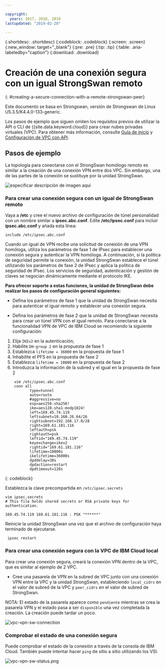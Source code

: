 ```yaml
---

copyright:
  years: 2017, 2018, 2019
lastupdated: "2019-02-20"

---
```


{:shortdesc: .shortdesc}
{:codeblock: .codeblock}
{:screen: .screen}
{:new_window: target="_blank"}
{:pre: .pre}
{:tip: .tip}
{:table: .aria-labeledby="caption"}
{:download: .download}


# Creación de una conexión segura con un igual StrongSwan remoto
{: #creating-a-secure-connection-with-a-remote-strongswan-peer}

Este documento se basa en Strongswan, versión de Strongswan de Linux U5.3.5/K4.4.0-133-generic.

Los pasos de ejemplo que siguen omiten los requisitos previos de utilizar la API o CLI de {{site.data.keyword.cloud}} para crear nubes privadas virtuales (VPC). Para obtener más información, consulte [Guía de inicio](https://{DomainName}/docs/infrastructure/vpc?topic=vpc-getting-started-with-ibm-cloud-virtual-private-cloud-infrastructure) y [Configuración de VPC con API](https://{DomainName}/docs/infrastructure/vpc?topic=vpc-creating-a-vpc-using-the-rest-apis).

## Pasos de ejemplo
La topología para conectarse con el StrongSwan homólogo remoto es similar a la creación de una conexión VPN entre dos VPC. Sin embargo, una de las partes de la conexión se sustituye por la unidad StrongSwan.

![especificar descripción de imagen aquí](./images/vpc-vpn-sw-figure.png)

### Para crear una conexión segura con un igual de StrongSwan remoto

Vaya a **/etc** y cree el nuevo archivo de configuración de túnel personalidad con un nombre similar a **ipsec.abc.conf**. Edite **/etc/ipsec.conf** para incluir **ipsec.abc.conf** y añada esta línea:

    include /etc/ipsec.abc.conf

Cuando un igual de VPN recibe una solicitud de conexión de una VPN homóloga, utiliza los parámetros de fase 1 de IPsec para establecer una conexión segura y autenticar la VPN homóloga. A continuación, si la política de seguridad permite la conexión, la unidad StrongSwan establece el túnel utilizando los parámetros de fase 2 de IPsec y aplica la política de seguridad de IPsec. Los servicios de seguridad, autenticación y gestión de claves se negocian dinámicamente mediante el protocolo IKE.

**Para ofrecer soporte a estas funciones, la unidad de StrongSwan debe realizar los pasos de configuración general siguientes:**

* Defina los parámetros de fase 1 que la unidad de StrongSwan necesita para autenticar el igual remoto y establecer una conexión segura.

* Defina los parámetros de fase 2 que la unidad de StrongSwan necesita para crear un túnel VPN con el igual remoto.
Para conectarse a la funcionalidad VPN de VPC de IBM Cloud se recomiendo la siguiente configuración:

1. Elija `IKEv2` en la autenticación;
2. Habilite `DH-group 2` en la propuesta de fase 1
3. Establezca `lifetime = 36000` en la propuesta de fase 1
4. Inhabilite el PFS en la propuesta de fase 2
5. Establezca `lifetime = 10800` en la propuesta de fase 2
6. Introduzca la información de la subred y el igual en la propuesta de fase 2

```
    vim /etc/ipsec.abc.conf
    conn all
           type=tunnel
           auto=route
           #aggressive=no
           esp=aes256-sha256!
           ike=aes128-sha1-modp1024!
           left=169.45.74.119
           leftsubnet=10.160.26.64/26
           rightsubnet=192.168.17.0/28
           right=169.61.181.116
           leftauth=psk
           rightauth=psk
           leftid="169.45.74.119"
           keyexchange=ikev2
           rightid="169.61.181.116"
           lifetime=10800s
           ikelifetime=36000s
           dpddelay=30s
           dpdaction=restart
           dpdtimeout=120s
```
{: codeblock}

Establezca la clave precompartida en `/etc/ipsec.secrets`

```
vim ipsec.secrets
# This file holds shared secrets or RSA private keys for authentication.

169.45.74.119 169.61.181.116 : PSK "******"

```

Reinicie la unidad StrongSwan una vez que el archivo de configuración haya terminado de ejecutarse.

```
 ipsec restart
```
### Para crear una conexión segura con la VPC de IBM Cloud local

 Para crear una conexión segura, creará la conexión VPN dentro de la VPC, que es similar al ejemplo de 2 VPC.

* Cree una pasarela de VPN en la subred de VPC junto con una conexión VPN entre la VPC y la unidad StrongSwan, estableciendo `local_cidrs` en el valor de subred de la VPC y `peer_cidrs` en el valor de subred de StrongSwan.

NOTA: El estado de la pasarela aparece como `pendiente` mientras se crea la pasarela VPN y el estado pasa a ser `disponible` una vez completada la creación. La creación puede tardar un poco.

![vpc-vpn-sw-connection](./images/vpc-vpn-sw-connection.png)

### Comprobar el estado de una conexión segura

Puede comprobar el estado de la conexión a través de la consola de IBM Cloud. También puede intentar hacer `ping` de sitio a sitio utilizando los VSI.

![vpc-vpn-sw-status.png](./images/vpc-vpn-sw-status.png)

